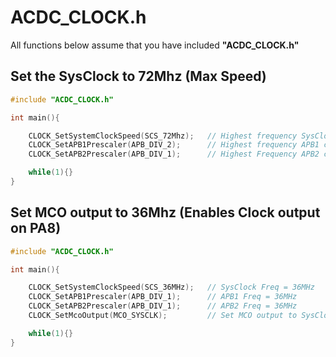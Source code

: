 # ACDC_CLOCK.h

All functions below assume that you have included **"ACDC_CLOCK.h"**

## Set the SysClock to 72Mhz (Max Speed)

```C
#include "ACDC_CLOCK.h"

int main(){

    CLOCK_SetSystemClockSpeed(SCS_72Mhz);   // Highest frequency SysClock can be is 72MHz
    CLOCK_SetAPB1Prescaler(APB_DIV_2);      // Highest frequency APB1 can be is 36MHz
    CLOCK_SetAPB2Prescaler(APB_DIV_1);      // Highest Frequency APB2 can be is 72MHz

    while(1){}
}
```

## Set MCO output to 36Mhz (Enables Clock output on PA8)

```C
#include "ACDC_CLOCK.h"

int main(){

    CLOCK_SetSystemClockSpeed(SCS_36MHz);   // SysClock Freq = 36MHz
    CLOCK_SetAPB1Prescaler(APB_DIV_1);      // APB1 Freq = 36MHz
    CLOCK_SetAPB2Prescaler(APB_DIV_1);      // APB2 Freq = 36MHz
    CLOCK_SetMcoOutput(MCO_SYSCLK);         // Set MCO output to SysClock

    while(1){}
}
```
